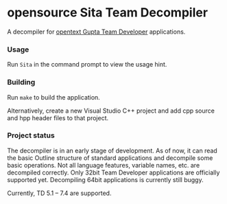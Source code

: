 opensource Sita Team Decompiler
==============

A decompiler for [opentext Gupta Team Developer](https://www.opentext.com/products-and-solutions/products/specialty-technologies/opentext-gupta-development-tools-databases/opentext-gupta-team-developer) applications.

### Usage

Run `Sita` in the command prompt to view the usage hint.

### Building

Run `make` to build the application.

Alternatively, create a new Visual Studio C++ project and add cpp source and hpp header files to that project.

### Project status

The decompiler is in an early stage of development. As of now, it can read the basic Outline structure of standard applications and decompile some basic operations. Not all language features, variable names, etc. are decompiled correctly. Only 32bit Team Developer applications are officially supported yet. Decompiling 64bit applications is currently still buggy.

Currently, TD 5.1 – 7.4 are supported.
